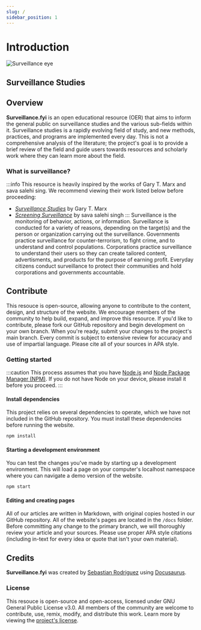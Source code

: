 ```yaml
---
slug: /
sidebar_position: 1
---
```


# Introduction

<div class="main-pg-logo">

![Surveillance eye](https://surveillance.fyi/img/surveillance.svg)
## Surveillance Studies

</div>

## Overview
**Surveillance.fyi** is an open educational resource (OER) that aims to inform the general public on surveillance studies and the various sub-fields within it. Surveillance studies is a rapidly evolving field of study, and new methods, practices, and programs are implemented every day. This is not a comprehensive analysis of the literature; the project's goal is to provide a brief review of the field and guide users towards resources and scholarly work where they can learn more about the field. 

### What is surveillance?
:::info
This resource is heavily inspired by the works of Gary T. Marx and sava salehi sing. We recommend viewing their work listed below before proceeding:
- *[Surveillance Studies](https://doi.org/10.1016/b978-0-08-097086-8.64025-4)* by Gary T. Marx
- *[Screening Surveillance](https://www.screeningsurveillance.com/)* by sava salehi singh
:::
Surveillance is the monitoring of behavior, actions, or information. Surveillance is conducted for a variety of reasons, depending on the target(s) and the person or organization carrying out the surveillance. Governments practice surveillance for counter-terrorism, to fight crime, and to understand and control populations. Corporations practice surveillance to understand their users so they can create tailored content, advertisments, and products for the purpose of earning profit. Everyday citizens conduct surveillance to protect their communities and hold corporations and governments accountable. 

## Contribute
This resouce is open-source, allowing anyone to contribute to the content, design, and structure of the website. We encourage members of the community to help build, expand, and improve this resource. If you'd like to contribute, please fork our GitHub repository and begin development on your own branch. When you're ready, submit your changes to the project's main branch. Every commit is subject to extensive review for accuracy and use of impartial language. Please cite all of your sources in APA style.

### Getting started
:::caution
This process assumes that you have [Node.js](https://nodejs.org/) and [Node Package Manager (NPM)](https://www.npmjs.com/). If you do not have Node on your device, please install it before you proceed.
:::

#### Install dependencies
This project relies on several dependencies to operate, which we have not included in the GitHub repository. You must install these dependencies before running the website.
```bash
npm install
```

#### Starting a development environment
You can test the changes you've made by starting up a development environment. This will load a page on your computer's localhost namespace where you can navigate a demo version of the website.
```bash
npm start
```

#### Editing and creating pages
All of our articles are written in Markdown, with original copies hosted in our GitHub repository. All of the website's pages are located in the `/docs` folder. Before committing any change to the primary branch, we will thoroughly review your article and your sources. Please use proper APA style citations (including in-text for every idea or quote that isn't your own material).

## Credits
**Surveillance.fyi** was created by [Sebastian Rodriguez](https://srod.ca) using [Docusaurus](https://docusaurus.io/). 

### License
This resouce is open-source and open-access, licensed under GNU General Public License v3.0. All members of the community are welcome to contribute, use, remix, modify, and distribute this work. Learn more by viewing the [project's license](https://github.com/seb646/surveillance.fyi/blob/main/LICENSE).